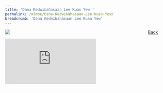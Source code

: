 ```yaml
---
title: 'Dana Kedwibahasaan Lee Kuan Yew '
permalink: /mlmoe/Dana-Kedwibahasaan-Lee-Kuan-Yew/
breadcrumb: 'Dana Kedwibahasaan Lee Kuan Yew'
---
```

<a href="/gallery/pameran- bahasa- melayu-malay-language-exhibitions-e/community-partners/" style="float:right;">Back</a>
 <img src="/images/LKYFB-ML.jpg"> <br/>
<div class="video-container">
  <iframe src="https://www.youtube.com/embed/51wFosK9cGI" frameborder="0" allow="accelerometer; autoplay; encrypted-media; gyroscope; picture-in-picture" allowfullscreen></iframe>
<br/>
</div>

<div class="btntop"><a href="#top" style="text-decoration:none;"><span style="color:white"><b>Top</b></span></a></div>
